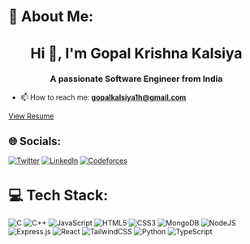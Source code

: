 # 💫 About Me:
<h1 align="center">Hi 👋, I'm Gopal Krishna Kalsiya</h1>
<h3 align="center">A passionate Software Engineer from India</h3>

- 📫 How to reach me: **gopalkalsiya1h@gmail.com**

<p align="left">
    <a href="https://drive.google.com/file/d/1QeTR5Xkw1DcLOIdY-k4Ak6MhKgGYv3yp/view?usp=drive_link" target="_blank">View Resume</a>
</p>

## 🌐 Socials:
[![Twitter](https://img.shields.io/badge/Twitter-%231DA1F2.svg?logo=Twitter&logoColor=white)](https://twitter.com/GopalKalsi4986) [![LinkedIn](https://img.shields.io/badge/LinkedIn-%230077B5.svg?logo=linkedin&logoColor=white)](https://www.linkedin.com/in/gopal-kalsiya-227415257?utm_source=share&utm_campaign=share_via&utm_content=profile&utm_medium=android_app) [![Codeforces](https://img.shields.io/badge/Codeforces-%2331A8FF.svg?style=for-the-badge&logo=codeforces&logoColor=white)](https://codeforces.com/profile/gopalkalsiya?mobile=false)

# 💻 Tech Stack:
![C](https://img.shields.io/badge/c-%2300599C.svg?style=for-the-badge&logo=c&logoColor=white) ![C++](https://img.shields.io/badge/c++-%2300599C.svg?style=for-the-badge&logo=c%2B%2B&logoColor=white) ![JavaScript](https://img.shields.io/badge/javascript-%23323330.svg?style=for-the-badge&logo=javascript&logoColor=%23F7DF1E) ![HTML5](https://img.shields.io/badge/html5-%23E34F26.svg?style=for-the-badge&logo=html5&logoColor=white) ![CSS3](https://img.shields.io/badge/css3-%231572B6.svg?style=for-the-badge&logo=css3&logoColor=white) ![MongoDB](https://img.shields.io/badge/MongoDB-%234ea94b.svg?style=for-the-badge&logo=mongodb&logoColor=white) ![NodeJS](https://img.shields.io/badge/node.js-6DA55F?style=for-the-badge&logo=node.js&logoColor=white) ![Express.js](https://img.shields.io/badge/express.js-%23404d59.svg?style=for-the-badge&logo=express&logoColor=%2361DAFB) ![React](https://img.shields.io/badge/react-%2320232a.svg?style=for-the-badge&logo=react&logoColor=%2361DAFB) ![TailwindCSS](https://img.shields.io/badge/tailwindcss-%2338B2AC.svg?style=for-the-badge&logo=tailwind-css&logoColor=white) ![Python](https://img.shields.io/badge/python-%2314354C.svg?style=for-the-badge&logo=python&logoColor=white) ![TypeScript](https://img.shields.io/badge/typescript-%23007ACC.svg?style=for-the-badge&logo=typescript&logoColor=white)

<!---
gopalkalsiya/gopalkalsiya is a ✨ special ✨ repository because its `README.md` (this file) appears on your GitHub profile.
You can click the Preview link to take a look at your changes.
--->
